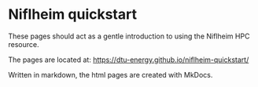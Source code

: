 # Niflheim quickstart

These pages should act as a gentle introduction to using the Niflheim HPC resource.

The pages are located at: https://dtu-energy.github.io/niflheim-quickstart/

Written in markdown, the html pages are created with MkDocs.
